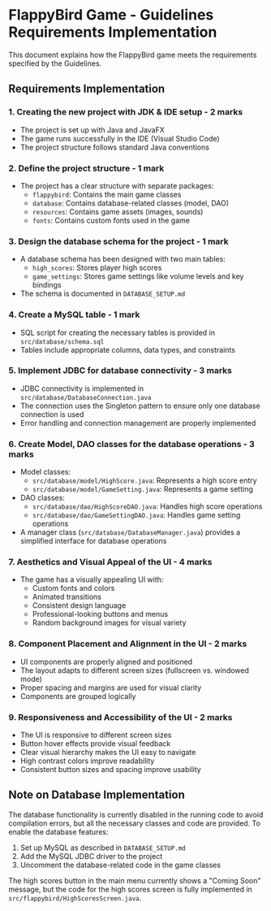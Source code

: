 # FlappyBird Game - Guidelines Requirements Implementation

This document explains how the FlappyBird game meets the requirements specified by the Guidelines.

## Requirements Implementation

### 1. Creating the new project with JDK & IDE setup - 2 marks
- The project is set up with Java and JavaFX
- The game runs successfully in the IDE (Visual Studio Code)
- The project structure follows standard Java conventions

### 2. Define the project structure - 1 mark
- The project has a clear structure with separate packages:
  - `flappybird`: Contains the main game classes
  - `database`: Contains database-related classes (model, DAO)
  - `resources`: Contains game assets (images, sounds)
  - `fonts`: Contains custom fonts used in the game

### 3. Design the database schema for the project - 1 mark
- A database schema has been designed with two main tables:
  - `high_scores`: Stores player high scores
  - `game_settings`: Stores game settings like volume levels and key bindings
- The schema is documented in `DATABASE_SETUP.md`

### 4. Create a MySQL table - 1 mark
- SQL script for creating the necessary tables is provided in `src/database/schema.sql`
- Tables include appropriate columns, data types, and constraints

### 5. Implement JDBC for database connectivity - 3 marks
- JDBC connectivity is implemented in `src/database/DatabaseConnection.java`
- The connection uses the Singleton pattern to ensure only one database connection is used
- Error handling and connection management are properly implemented

### 6. Create Model, DAO classes for the database operations - 3 marks
- Model classes:
  - `src/database/model/HighScore.java`: Represents a high score entry
  - `src/database/model/GameSetting.java`: Represents a game setting
- DAO classes:
  - `src/database/dao/HighScoreDAO.java`: Handles high score operations
  - `src/database/dao/GameSettingDAO.java`: Handles game setting operations
- A manager class (`src/database/DatabaseManager.java`) provides a simplified interface for database operations

### 7. Aesthetics and Visual Appeal of the UI - 4 marks
- The game has a visually appealing UI with:
  - Custom fonts and colors
  - Animated transitions
  - Consistent design language
  - Professional-looking buttons and menus
  - Random background images for visual variety

### 8. Component Placement and Alignment in the UI - 2 marks
- UI components are properly aligned and positioned
- The layout adapts to different screen sizes (fullscreen vs. windowed mode)
- Proper spacing and margins are used for visual clarity
- Components are grouped logically

### 9. Responsiveness and Accessibility of the UI - 2 marks
- The UI is responsive to different screen sizes
- Button hover effects provide visual feedback
- Clear visual hierarchy makes the UI easy to navigate
- High contrast colors improve readability
- Consistent button sizes and spacing improve usability

## Note on Database Implementation

The database functionality is currently disabled in the running code to avoid compilation errors, but all the necessary classes and code are provided. To enable the database features:

1. Set up MySQL as described in `DATABASE_SETUP.md`
2. Add the MySQL JDBC driver to the project
3. Uncomment the database-related code in the game classes

The high scores button in the main menu currently shows a "Coming Soon" message, but the code for the high scores screen is fully implemented in `src/flappybird/HighScoresScreen.java`.